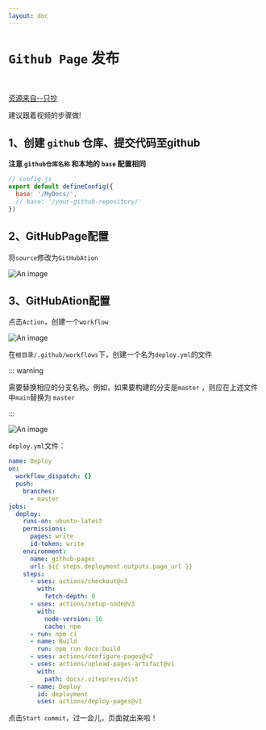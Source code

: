 ```yaml
---
layout: doc
---
```


# `Github Page` 发布

<br>

[资源来自--只抄](https://www.bilibili.com/video/BV1Vs4y1b76d)

建议跟着视频的步骤做!


## 1、创建 `github` 仓库、提交代码至github

**注意 `github仓库名称` 和本地的 `base` 配置相同**

```js
// config.js
export default defineConfig({
  base: '/MyDocs/',
  // base: '/your-github-repository/'
})

```

## 2、GitHubPage配置

将`source`修改为`GitHubAtion`

<!-- <script setup>
import { withBase, useData } from 'vitepress'
</script> -->

![An image](/GitHubAtion.png)

## 3、GitHubAtion配置

点击`Action`，创建一个`workflow`

![An image](/GitHubPage1.png)

在`根目录/.github/workflows`下，创建一个名为`deploy.yml`的文件

::: warning

需要替换相应的分支名称。例如，如果要构建的分支是`master` ，则应在上述文件中`main`替换为 `master`

:::

![An image](/GitHubPage2.png)

`deploy.yml`文件：

```yml
name: Deploy
on:
  workflow_dispatch: {}
  push:
    branches:
      - master
jobs:
  deploy:
    runs-on: ubuntu-latest
    permissions:
      pages: write
      id-token: write
    environment:
      name: github-pages
      url: ${{ steps.deployment.outputs.page_url }}
    steps:
      - uses: actions/checkout@v3
        with:
          fetch-depth: 0
      - uses: actions/setup-node@v3
        with:
          node-version: 16
          cache: npm
      - run: npm ci
      - name: Build
        run: npm run docs:build
      - uses: actions/configure-pages@v2
      - uses: actions/upload-pages-artifact@v1
        with:
          path: docs/.vitepress/dist
      - name: Deploy
        id: deployment
        uses: actions/deploy-pages@v1
```

点击`Start commit`，过一会儿，页面就出来啦！
